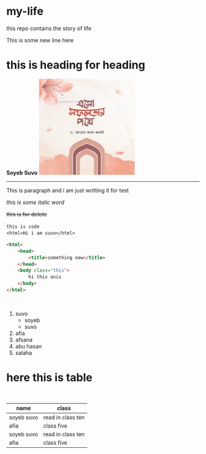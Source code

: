 # my-life
this repo contains the story of life

This is some new line here 

# this is heading for heading


 <!-- this is plain text -->

__Soyeb Suvo__
<img src="images/me.png" alt="profile" width="250px"  height="250px" title="this is profile"/>

---

<p>This is paragraph and i am just writting it for test</p>

_this is some italic word_

~~this is for delete~~

`this is code`  
`<html>Hi i am suvo</html>`

```html
<html>
    <head>
        <title>something new</title>
    </head>
    <body class="this">
        hi this anis
    </body>
</html>
```

<br/>

1. suvo
      - soyeb
      - suvo
2. afia
3. afsana
4. abu hasan
5. salaha

# here this is table

<br/>

|name|class|
|----|----|
|soyeb suvo|read in class ten|
|afia|class five|
|soyeb suvo|read in class ten|
|afia|class five|
 
